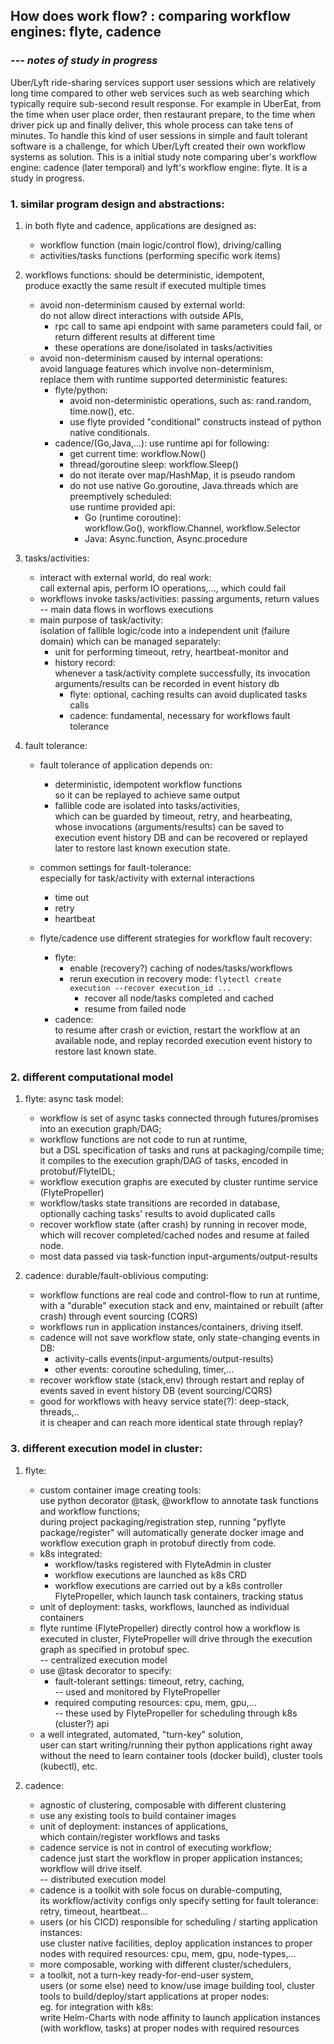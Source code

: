 ## How does work flow? : comparing workflow engines: flyte, cadence
###     *--- notes of study in progress*

Uber/Lyft ride-sharing services support user sessions which are relatively long time compared to other web services such as web searching which typically require sub-second result response. For example in UberEat, from the time when user place order, then restaurant prepare, to the time when driver pick up and finally deliver, this whole process can take tens of minutes. To handle this kind of user sessions in simple and fault tolerant software is a challenge, for which Uber/Lyft created their own workflow systems as solution. This is a initial study note comparing uber's workflow engine: cadence (later temporal) and lyft's workflow engine: flyte. It is a study in progress.

### 1. similar program design and abstractions:
1. in both flyte and cadence, applications are designed as:
   * workflow function (main logic/control flow), driving/calling
   * activities/tasks functions (performing specific work items)

2. workflows functions: should be deterministic, idempotent,  
    produce exactly the same result if executed multiple times  
   * avoid non-determinism caused by external world:  
       do not allow direct interactions with outside APIs,  
        * rpc call to same api endpoint with same parameters could fail, or return different results at different time
        * these operations are done/isolated in tasks/activities
   * avoid non-determinism caused by internal operations:  
        avoid language features which involve non-determinism,  
        replace them with runtime supported deterministic features:
        * flyte/python:
           * avoid non-deterministic operations, such as: rand.random, time.now(), etc.
           * use flyte provided "conditional" constructs instead of python native conditionals.
        * cadence/(Go,Java,...): use runtime api for following:
           * get current time: workflow.Now()
           * thread/goroutine sleep: workflow.Sleep()
           * do not iterate over map/HashMap, it is pseudo random
           * do not use native Go.goroutine, Java.threads which are preemptively scheduled:  
               use runtime provided api:  
               * Go (runtime coroutine):  
                    workflow.Go(), workflow.Channel, workflow.Selector
               * Java: Async.function, Async.procedure
                         
3. tasks/activities:
   * interact with external world, do real work:  
       call external apis, perform IO operations,..., which could fail
   * workflows invoke tasks/activities: passing arguments, return values  
        -- main data flows in worflows executions
   * main purpose of task/activity:  
     isolation of fallible logic/code into a independent unit (failure domain) which can be managed separately:
       * unit for performing timeout, retry, heartbeat-monitor and
       * history record:  
           whenever a task/activity complete successfully, its invocation arguments/results can be recorded in event history db
          + flyte: optional, caching results can avoid duplicated tasks calls
          + cadence: fundamental, necessary for workflows fault tolerance

4. fault tolerance:
    * fault tolerance of application depends on:
      * deterministic, idempotent workflow functions  
          so it can be replayed to achieve same output
      * fallible code are isolated into tasks/activities,  
	  which can be guarded by timeout, retry, and hearbeating,  
          whose invocations (arguments/results) can be saved to execution event history DB and can be recovered or replayed later to restore last known execution state.
           
    * common settings for fault-tolerance:  
        especially for task/activity with external interactions
       * time out
       * retry
       * heartbeat
              
    * flyte/cadence use different strategies for workflow fault recovery:
       * flyte:
          * enable (recovery?) caching of nodes/tasks/workflows
          * rerun execution in recovery mode: ```flytectl create execution --recover execution_id ...```
             * recover all node/tasks completed and cached
             * resume from failed node
       * cadence:  
                to resume after crash or eviction, restart the workflow at an available node, and replay recorded execution event history to restore last known state.

### 2. different computational model

1. flyte: async task model:
    * workflow is set of async tasks connected through futures/promises into an execution graph/DAG;
    * workflow functions are not code to run at runtime,  
	but a DSL specification of tasks and runs at packaging/compile time;  
	it compiles to the execution graph/DAG of tasks, encoded in protobuf/FlyteIDL;
    * workflow execution graphs are executed by cluster runtime service (FlytePropeller)
    * workflow/tasks state transitions are recorded in database,  
      optionally caching tasks' results to avoid duplicated calls
    * recover workflow state (after crash) by running in recover mode, which will recover completed/cached nodes and resume at failed node.
    * most data passed via task-function input-arguments/output-results
             
2. cadence: durable/fault-oblivious computing:
    * workflow functions are real code and control-flow to run at runtime,  
	with a "durable" execution stack and env, maintained or rebuilt (after crash) through event sourcing (CQRS)
    * workflows run in application instances/containers, driving itself.
    * cadence will not save workflow state, only state-changing events in DB:
      * activity-calls events(input-arguments/output-results)
      * other events: coroutine scheduling, timer,...
    * recover workflow state (stack,env) through restart and replay of events saved in event history DB (event sourcing/CQRS)
    * good for workflows with heavy service state(?): deep-stack, threads,..  
        it is cheaper and can reach more identical state through replay? 

### 3. different execution model in cluster:

1. flyte:
    * custom container image creating tools:  
        use python decorator @task, @workflow to annotate task functions and workflow functions;  
	during project packaging/registration step, running "pyflyte package/register" will automatically generate docker image and workflow execution graph in protobuf directly from code.
    * k8s integrated:
        * workflow/tasks registered with FlyteAdmin in cluster
        * workflow executions are launched as k8s CRD
        * workflow executions are carried out by a k8s controller FlytePropeller, which launch task containers, tracking status
    * unit of deployment: tasks, workflows, launched as individual containers
    * flyte runtime (FlytePropeller) directly control how a workflow is executed in cluster, FlytePropeller will drive through the execution graph as specified in protobuf spec.  
      -- centralized execution model
    * use @task decorator to specify:
        * fault-tolerant settings: timeout, retry, caching,  
            -- used and monitored by FlytePropeller
        * required computing resources: cpu, mem, gpu,...  
            -- these used by FlytePropeller for scheduling through k8s (cluster?) api
    * a well integrated, automated, "turn-key" solution,  
        user can start writing/running their python applications right away without the need to learn container tools (docker build), cluster tools (kubectl), etc.
             
2. cadence:
    * agnostic of clustering, composable with different clustering
    * use any existing tools to build container images
    * unit of deployment: instances of applications,  
        which contain/register workflows and tasks
    * cadence service is not in control of executing workflow;  
        cadence just start the workflow in proper application instances; workflow will drive itself.  
        -- distributed execution model
    * cadence is a toolkit with sole focus on durable-computing,  
        its workflow/activity configs only specify setting for fault tolerance: retry, timeout, heartbeat...  
    * users (or his CICD) responsible for scheduling / starting application instances:  
        use cluster native facilities, deploy application instances to proper nodes with required resources: cpu, mem, gpu, node-types,...
    * more composable, working with different cluster/schedulers,
    * a toolkit, not a turn-key ready-for-end-user system,  
        users (or some else) need to know/use image building tool, cluster tools to build/deploy/start applications at proper nodes:  
        eg. for integration with k8s:  
            write Helm-Charts with node affinity to launch application instances (with workflow, tasks) at proper nodes with required resources
